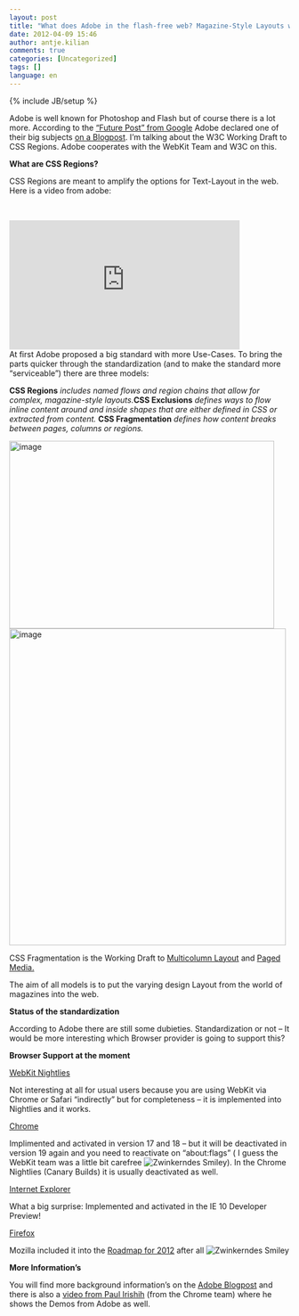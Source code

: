 ```yaml
---
layout: post
title: "What does Adobe in the flash-free web? Magazine-Style Layouts with CSS Regions!"
date: 2012-04-09 15:46
author: antje.kilian
comments: true
categories: [Uncategorized]
tags: []
language: en
---
```

{% include JB/setup %}
&nbsp;

<strong> </strong>

Adobe is well known for Photoshop and Flash but of course there is a lot more. According to the <a href="http://code-inside.de/blog/2012/03/14/cutting-edge-chrome-web-platform-technologies/">“Future Post” from Google</a> Adobe declared one of their big subjects <a href="http://blogs.adobe.com/webplatform/2012/03/16/css-regions-one-year-in/">on a Blogpost</a>. I’m talking about the W3C Working Draft to CSS Regions. Adobe cooperates with the WebKit Team and W3C on this.

<strong> </strong>

<strong>What are CSS Regions?</strong>

CSS Regions are meant to amplify the options for Text-Layout in the web. Here is a video from adobe:

&nbsp;
<div id="scid:5737277B-5D6D-4f48-ABFC-DD9C333F4C5D:99a4b9d0-aa88-4af6-8787-508df8c4f4a7" class="wlWriterEditableSmartContent" style="margin: 0px; display: inline; float: none; padding: 0px;">
<div><object width="414" height="232"><param name="movie" value="http://www.youtube.com/v/SEdC2V9TTYs?hl=en&amp;hd=1" /><embed type="application/x-shockwave-flash" width="414" height="232" src="http://www.youtube.com/v/SEdC2V9TTYs?hl=en&amp;hd=1"></embed></object></div>
</div>
At first Adobe proposed a big standard with more Use-Cases. To bring the parts quicker through the standardization (and to make the standard more “serviceable”) there are three models:

<strong>CSS Regions</strong><em> </em><em>includes named flows and region chains that allow for complex, magazine-style layouts.</em><strong>CSS Exclusions</strong><em> </em><em>defines ways to flow inline content around and inside shapes that are either defined in CSS or extracted from content.</em><em> </em><strong>CSS Fragmentation</strong><em> </em><em>defines how content breaks between pages, columns or regions.</em>

<img style="background-image: none; padding-left: 0px; padding-right: 0px; padding-top: 0px; border: 0px;" title="image" src="http://code-inside.de/blog/wp-content/uploads/image_thumb648.png" border="0" alt="image" width="476" height="337" />

<img title="image" src="http://code-inside.de/blog/wp-content/uploads/image_thumb649.png" border="0" alt="image" width="497" height="569" />

<em> </em>

CSS Fragmentation is the Working Draft to <a href="http://www.w3.org/TR/css3-multicol/">Multicolumn Layout</a> and <a href="http://www.w3.org/TR/css3-page/">Paged Media.</a>

The aim of all models is to put the varying design Layout from the world of magazines into the web.

<strong>Status of the standardization </strong>

According to Adobe there are still some dubieties. Standardization or not – It would be more interesting which Browser provider is going to support this?

<strong>Browser Support at the moment </strong>

<strong> </strong>

<span style="text-decoration: underline;">WebKit Nightlies</span>

<span style="text-decoration: underline;"> </span>

Not interesting at all for usual users because you are using WebKit via Chrome or Safari “indirectly” but for completeness – it is implemented into Nightlies and it works.

<span style="text-decoration: underline;">Chrome</span>

Implimented and activated in version 17 and 18 – but it will be deactivated in version 19 again and you need to reactivate on “about:flags” ( I guess the WebKit team was a little bit carefree <img class="wlEmoticon wlEmoticon-winkingsmile" style="border-style: none;" src="{{BASE_PATH}}/assets/wp-images-en/wlEmoticon-winkingsmile37.png" alt="Zwinkerndes Smiley" />). In the Chrome Nightlies (Canary Builds) it is usually deactivated as well.

<span style="text-decoration: underline;">Internet Explorer</span>

<span style="text-decoration: underline;"> </span>

What a big surprise: Implemented and activated in the IE 10 Developer Preview!

<span style="text-decoration: underline;">Firefox</span>

Mozilla included it into the <a href="https://wiki.mozilla.org/Platform/Roadmap">Roadmap for 2012</a> after all <img class="wlEmoticon wlEmoticon-winkingsmile" style="border-style: none;" src="{{BASE_PATH}}/assets/wp-images-en/wlEmoticon-winkingsmile37.png" alt="Zwinkerndes Smiley" />

<strong> </strong>

<strong>More Information’s</strong>

You will find more background information’s on the <a href="http://blogs.adobe.com/webplatform/2012/03/16/css-regions-one-year-in/">Adobe Blogpost</a> and there is also a <a href="http://www.youtube.com/watch?feature=player_detailpage&amp;v=zH5bJSG0DZk#t=6657s">video from Paul Irishih</a> (from the Chrome team) where he shows the Demos from Adobe as well.
